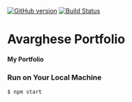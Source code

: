 [![GitHub version](https://badge.fury.io/gh/varararun%2Fportfolio.svg)](https://badge.fury.io/gh/varararun%2Fportfolio)
[![Build Status](https://travis-ci.org/varararun/portfolio.svg?branch=master)](https://travis-ci.org/varararun/portfolio) 

# Avarghese Portfolio

#### My Portfolio

### Run on Your Local Machine
```bash
$ npm start
```  